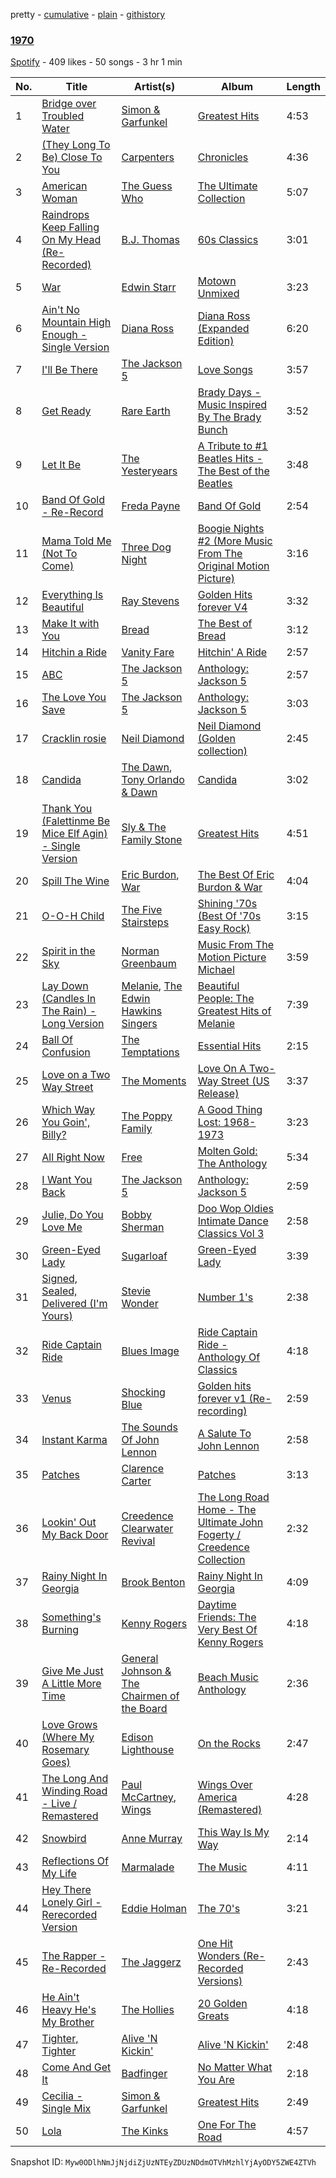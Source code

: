 pretty - [cumulative](/playlists/cumulative/09D0CKBRWkBBoPn46V6YTO.md) - [plain](/playlists/plain/09D0CKBRWkBBoPn46V6YTO) - [githistory](https://github.githistory.xyz/mackorone/spotify-playlist-archive/blob/main/playlists/plain/09D0CKBRWkBBoPn46V6YTO)

### [1970](https://open.spotify.com/playlist/09D0CKBRWkBBoPn46V6YTO)

> 

[Spotify](https://open.spotify.com/user/spotify) - 409 likes - 50 songs - 3 hr 1 min

| No. | Title | Artist(s) | Album | Length |
|---|---|---|---|---|
| 1 | [Bridge over Troubled Water](https://open.spotify.com/track/5LFtkeNjLpZAey3Arj3h4M) | [Simon & Garfunkel](https://open.spotify.com/artist/70cRZdQywnSFp9pnc2WTCE) | [Greatest Hits](https://open.spotify.com/album/25irJgxRNTlyg8pUmWfDVG) | 4:53 |
| 2 | [\(They Long To Be\) Close To You](https://open.spotify.com/track/58TgzIpA5vwxokkSNkbHHI) | [Carpenters](https://open.spotify.com/artist/1eEfMU2AhEo7XnKgL7c304) | [Chronicles](https://open.spotify.com/album/0RZyZDffrtXVREHqoREIuA) | 4:36 |
| 3 | [American Woman](https://open.spotify.com/track/5113cmRZTLSxc2343gbsz8) | [The Guess Who](https://open.spotify.com/artist/0cQuYRSzlItquYxsQKDvVc) | [The Ultimate Collection](https://open.spotify.com/album/6yrZBLenRwOHtSHb2WGWx1) | 5:07 |
| 4 | [Raindrops Keep Falling On My Head \(Re\-Recorded\)](https://open.spotify.com/track/08sBAbzNpjSTWd6zksmTga) | [B.J\. Thomas](https://open.spotify.com/artist/0uUNzXylqsZdmFDwdxaP1V) | [60s Classics](https://open.spotify.com/album/3w6MFLPPc56ilMeY4zwoim) | 3:01 |
| 5 | [War](https://open.spotify.com/track/0H7cM7atT2ri9CshIt0ag9) | [Edwin Starr](https://open.spotify.com/artist/1B8AXU6gIIafpyLEpbcv1u) | [Motown Unmixed](https://open.spotify.com/album/541mfRpYMoZbVs8kCfZCdN) | 3:23 |
| 6 | [Ain't No Mountain High Enough \- Single Version](https://open.spotify.com/track/0yLchb1kn0jtEgIRtoTCwq) | [Diana Ross](https://open.spotify.com/artist/3MdG05syQeRYPPcClLaUGl) | [Diana Ross \(Expanded Edition\)](https://open.spotify.com/album/2fRnRS1s58KLndlxOi8c36) | 6:20 |
| 7 | [I'll Be There](https://open.spotify.com/track/1NQQ4kRk5UQDB3qxlw2zji) | [The Jackson 5](https://open.spotify.com/artist/2iE18Oxc8YSumAU232n4rW) | [Love Songs](https://open.spotify.com/album/5RiTJE1E1cmY8vOTqmqqu6) | 3:57 |
| 8 | [Get Ready](https://open.spotify.com/track/06ahXfNkTO6Tu289M5PUeI) | [Rare Earth](https://open.spotify.com/artist/6eEsIl4wosvhuWI0mfXxAF) | [Brady Days \- Music Inspired By The Brady Bunch](https://open.spotify.com/album/6VyJ0GRhy0rRdmKP7rVuZu) | 3:52 |
| 9 | [Let It Be](https://open.spotify.com/track/2dTIQ0acrLv9cazhWyb6P5) | [The Yesteryears](https://open.spotify.com/artist/7vfFFI4s6twLs3L5POUURF) | [A Tribute to \#1 Beatles Hits \- The Best of the Beatles](https://open.spotify.com/album/0BCeflkkC6czcKvv5Ixcx9) | 3:48 |
| 10 | [Band Of Gold \- Re\-Record](https://open.spotify.com/track/3IhZEfDURJjZetiaJ40Sxo) | [Freda Payne](https://open.spotify.com/artist/0701Axu6yvUIoctaKMbDIZ) | [Band Of Gold](https://open.spotify.com/album/6CN993t7RK0wh9pHRjGeVz) | 2:54 |
| 11 | [Mama Told Me \(Not To Come\)](https://open.spotify.com/track/1VCpTqHK43wTIB5BcVxiZo) | [Three Dog Night](https://open.spotify.com/artist/4FAEZeJcsYYBkNq2D3KGTV) | [Boogie Nights \#2 \(More Music From The Original Motion Picture\)](https://open.spotify.com/album/5Vh4H5yxqnzIBfCAws53Hb) | 3:16 |
| 12 | [Everything Is Beautiful](https://open.spotify.com/track/2X1vF9EkaOC08o50XfOQKF) | [Ray Stevens](https://open.spotify.com/artist/7MpUvihmfilIxyN20kXwQj) | [Golden Hits forever V4](https://open.spotify.com/album/0QEpGrv9COXKuF8oXzP87V) | 3:32 |
| 13 | [Make It with You](https://open.spotify.com/track/11gfsr13S8qsfN48IILcHU) | [Bread](https://open.spotify.com/artist/70ZTdbPEcEugBNay4MvxfL) | [The Best of Bread](https://open.spotify.com/album/27PnJozrSZByyLlqFtiVtx) | 3:12 |
| 14 | [Hitchin a Ride](https://open.spotify.com/track/0jyEmGRHhZjH1MG46M8QKf) | [Vanity Fare](https://open.spotify.com/artist/0Wt8hmgHtXUgwsLg5NpMZv) | [Hitchin' A Ride](https://open.spotify.com/album/18f77iENiqAxD3AZlfk5kK) | 2:57 |
| 15 | [ABC](https://open.spotify.com/track/01gwPP2h3ajRnqiIphUtR7) | [The Jackson 5](https://open.spotify.com/artist/2iE18Oxc8YSumAU232n4rW) | [Anthology: Jackson 5](https://open.spotify.com/album/0EwhxzV0N61hu3S3PkB2Ku) | 2:57 |
| 16 | [The Love You Save](https://open.spotify.com/track/5BpSYhkVwBwvW7UMbhFEjf) | [The Jackson 5](https://open.spotify.com/artist/2iE18Oxc8YSumAU232n4rW) | [Anthology: Jackson 5](https://open.spotify.com/album/0EwhxzV0N61hu3S3PkB2Ku) | 3:03 |
| 17 | [Cracklin rosie](https://open.spotify.com/track/1yJEiQCShbQzTnQ08QILSC) | [Neil Diamond](https://open.spotify.com/artist/7mEIug7XUlQHikrFxjTWes) | [Neil Diamond \(Golden collection\)](https://open.spotify.com/album/51ZQYJCk76WoG7v0YnZDm5) | 2:45 |
| 18 | [Candida](https://open.spotify.com/track/1QdrUOQkbXJbpNqOKgJpq5) | [The Dawn](https://open.spotify.com/artist/5z348neb55aaKyQhVgqEvS), [Tony Orlando & Dawn](https://open.spotify.com/artist/72NXpYBIaTfEeAAsxXLs0P) | [Candida](https://open.spotify.com/album/3SZtvt7lV1H4YN9tKVURJR) | 3:02 |
| 19 | [Thank You \(Falettinme Be Mice Elf Agin\) \- Single Version](https://open.spotify.com/track/74iQ3gahRTOGc19bYadBE3) | [Sly & The Family Stone](https://open.spotify.com/artist/5m8H6zSadhu1j9Yi04VLqD) | [Greatest Hits](https://open.spotify.com/album/0UM9SydcBtsklCTFgGLvcT) | 4:51 |
| 20 | [Spill The Wine](https://open.spotify.com/track/2nluoJKvE7rTBN7kve8dnr) | [Eric Burdon](https://open.spotify.com/artist/3miNucraVWk4hdVsIxn7id), [War](https://open.spotify.com/artist/3ICyfoySNDZqtBVmaBT84I) | [The Best Of Eric Burdon & War](https://open.spotify.com/album/6HeXDX3B46Utsd0hL7nBUG) | 4:04 |
| 21 | [O\-O\-H Child](https://open.spotify.com/track/3GNNIvSOLX4jE8pyqkCrWQ) | [The Five Stairsteps](https://open.spotify.com/artist/3Inrg8cs8oc4q8oPES4a6S) | [Shining '70s \(Best Of '70s Easy Rock\)](https://open.spotify.com/album/4mqXE2TxtmIGKupsuWdh6Q) | 3:15 |
| 22 | [Spirit in the Sky](https://open.spotify.com/track/0Y2SrByf4G3kbq2nBEHQRn) | [Norman Greenbaum](https://open.spotify.com/artist/7f8LNBVXN0h35veHrpxQFL) | [Music From The Motion Picture Michael](https://open.spotify.com/album/52LfK1ML8u7Xj1ArC8oC22) | 3:59 |
| 23 | [Lay Down \(Candles In The Rain\) \- Long Version](https://open.spotify.com/track/66LevxamA5uN8xW2IzZYLg) | [Melanie](https://open.spotify.com/artist/6sOP8RUFR0q0nBOBOXGdBK), [The Edwin Hawkins Singers](https://open.spotify.com/artist/0lEzfSVcNRLDUKdI7fBDD3) | [Beautiful People: The Greatest Hits of Melanie](https://open.spotify.com/album/0d0QHnq1JlNiBTQhC1eKRS) | 7:39 |
| 24 | [Ball Of Confusion](https://open.spotify.com/track/1nGj9wEQ4T46M8U9Oag97I) | [The Temptations](https://open.spotify.com/artist/3RwQ26hR2tJtA8F9p2n7jG) | [Essential Hits](https://open.spotify.com/album/2Cww5w9lKODkOmgMwgfGEU) | 2:15 |
| 25 | [Love on a Two Way Street](https://open.spotify.com/track/2gImbBWvXQWQ9ZDSQUWvNI) | [The Moments](https://open.spotify.com/artist/6avGAzQTmqu8mfSmZrN7gT) | [Love On A Two\-Way Street \(US Release\)](https://open.spotify.com/album/2fCREhUDXAPsGzkRMU6cI9) | 3:37 |
| 26 | [Which Way You Goin', Billy?](https://open.spotify.com/track/0nF1CUagIOVyn5pIzf4PGr) | [The Poppy Family](https://open.spotify.com/artist/0XawOhZ28ajmIWwPpRJuDA) | [A Good Thing Lost: 1968\-1973](https://open.spotify.com/album/1kdVlciTSmHS99qfBqfElE) | 3:23 |
| 27 | [All Right Now](https://open.spotify.com/track/3b9Bqkzowq1XW7gflD48xe) | [Free](https://open.spotify.com/artist/2e53aHBQdCMKWqHDuyJsjC) | [Molten Gold: The Anthology](https://open.spotify.com/album/26LvbRlH8PMHoCtA7IYI6Z) | 5:34 |
| 28 | [I Want You Back](https://open.spotify.com/track/3tSi6iFO9yLGIYIqMEgjC9) | [The Jackson 5](https://open.spotify.com/artist/2iE18Oxc8YSumAU232n4rW) | [Anthology: Jackson 5](https://open.spotify.com/album/0EwhxzV0N61hu3S3PkB2Ku) | 2:59 |
| 29 | [Julie, Do You Love Me](https://open.spotify.com/track/4uE113tHnBYwQqzW8q9slv) | [Bobby Sherman](https://open.spotify.com/artist/5Rsz3E1aovbqsmLQOxgK2y) | [Doo Wop Oldies Intimate Dance Classics Vol 3](https://open.spotify.com/album/6HSYfAyWVgcKzjx5fcTeh8) | 2:58 |
| 30 | [Green\-Eyed Lady](https://open.spotify.com/track/7s2orxqJ8qE0aG3Ngvct3C) | [Sugarloaf](https://open.spotify.com/artist/1T3RPiMH711kvoXymKUTYH) | [Green\-Eyed Lady](https://open.spotify.com/album/6pjUe7X2t0bBla4KbMR1h5) | 3:39 |
| 31 | [Signed, Sealed, Delivered \(I'm Yours\)](https://open.spotify.com/track/2jg4Yc8071puvDRYi22B3a) | [Stevie Wonder](https://open.spotify.com/artist/7guDJrEfX3qb6FEbdPA5qi) | [Number 1's](https://open.spotify.com/album/5x7vXXWapy8cUmdSuwpUy1) | 2:38 |
| 32 | [Ride Captain Ride](https://open.spotify.com/track/4LeGqKrFdo51cDOHH472Vb) | [Blues Image](https://open.spotify.com/artist/3qP1yR7s0FAKMjEw99p6wE) | [Ride Captain Ride \- Anthology Of Classics](https://open.spotify.com/album/70xnqPEfujqNc4JBia9x4E) | 4:18 |
| 33 | [Venus](https://open.spotify.com/track/0f2wQnagdg0E7kKRx6ZuwL) | [Shocking Blue](https://open.spotify.com/artist/5WimOFbBnCU5wI6t5PPpEk) | [Golden hits forever v1 \(Re\-recording\)](https://open.spotify.com/album/62zOs1SNh5RIc3d5SdPQzK) | 2:59 |
| 34 | [Instant Karma](https://open.spotify.com/track/7La90yDXWIUYPQYkL60Ty3) | [The Sounds Of John Lennon](https://open.spotify.com/artist/0swB2gUS9LTTHoBpWpM1nT) | [A Salute To John Lennon](https://open.spotify.com/album/3aIyURakcr92SLKzMOYNSl) | 2:58 |
| 35 | [Patches](https://open.spotify.com/track/5vk9PL1tTyWrQY3TqRq2Rg) | [Clarence Carter](https://open.spotify.com/artist/7lffJlv0nRl0sIsHDmo0SB) | [Patches](https://open.spotify.com/album/2AcHC18egTq63cyBagwINA) | 3:13 |
| 36 | [Lookin' Out My Back Door](https://open.spotify.com/track/6OPfRnzCg2ChTxl4OcXTh1) | [Creedence Clearwater Revival](https://open.spotify.com/artist/3IYUhFvPQItj6xySrBmZkd) | [The Long Road Home \- The Ultimate John Fogerty / Creedence Collection](https://open.spotify.com/album/4A8gFwqd9jTtnsNwUu3OQx) | 2:32 |
| 37 | [Rainy Night In Georgia](https://open.spotify.com/track/1E3N0QEjPYWOxlyVScZtbW) | [Brook Benton](https://open.spotify.com/artist/2ttm3uT0N1RN7vwKv1pQgh) | [Rainy Night In Georgia](https://open.spotify.com/album/1v7REPkgqYsIPWU4P3OVWy) | 4:09 |
| 38 | [Something's Burning](https://open.spotify.com/track/7JHUSPFFZmXbF1JY4tqZKh) | [Kenny Rogers](https://open.spotify.com/artist/4tw2Lmn9tTPUv7Gy7mVPI4) | [Daytime Friends: The Very Best Of Kenny Rogers](https://open.spotify.com/album/5Cum33m0MK39JjWvbGO8bQ) | 4:18 |
| 39 | [Give Me Just A Little More Time](https://open.spotify.com/track/5JObMRMdgDzzP2physGTHq) | [General Johnson & The Chairmen of the Board](https://open.spotify.com/artist/19KsPOZRHLv7RZbLiKpqbH) | [Beach Music Anthology](https://open.spotify.com/album/7aIRBttiOiarMG2418WssQ) | 2:36 |
| 40 | [Love Grows \(Where My Rosemary Goes\)](https://open.spotify.com/track/6hFAaTvtzYDkng1T5K4XLB) | [Edison Lighthouse](https://open.spotify.com/artist/1NRzxuPpdGushT8YmF5NAa) | [On the Rocks](https://open.spotify.com/album/2AFiOvkMzT32Q0wL0UZW8i) | 2:47 |
| 41 | [The Long And Winding Road \- Live / Remastered](https://open.spotify.com/track/7p0LiYwEx3RPdlwlhLSFC7) | [Paul McCartney](https://open.spotify.com/artist/4STHEaNw4mPZ2tzheohgXB), [Wings](https://open.spotify.com/artist/3sFhA6G1N0gG1pszb6kk1m) | [Wings Over America \(Remastered\)](https://open.spotify.com/album/2GVLsiEMDZhxOMATIPBK4d) | 4:28 |
| 42 | [Snowbird](https://open.spotify.com/track/2ik5qJAcmrjbpON5QPxmRr) | [Anne Murray](https://open.spotify.com/artist/7d7q5Y1p2QWS4QRAhTQR5E) | [This Way Is My Way](https://open.spotify.com/album/1VTWCkA6n7QtJefDSlPC2F) | 2:14 |
| 43 | [Reflections Of My Life](https://open.spotify.com/track/7Bp0pbyAMnoDhHbocCbm3w) | [Marmalade](https://open.spotify.com/artist/1tttI1iC4FsS6BM5l38oe5) | [The Music](https://open.spotify.com/album/0gG1aGjyTCncPyZev70MrS) | 4:11 |
| 44 | [Hey There Lonely Girl \- Rerecorded Version](https://open.spotify.com/track/50qWEDzusM9oWNdV2ZskTO) | [Eddie Holman](https://open.spotify.com/artist/4hLuzWVCPicO3nNHfFvB32) | [The 70's](https://open.spotify.com/album/4MLN4piDjYDcwnqaVkgjWo) | 3:21 |
| 45 | [The Rapper \- Re\-Recorded](https://open.spotify.com/track/3uQY5pEsrQjBvlVyPz7DKz) | [The Jaggerz](https://open.spotify.com/artist/05aFikcWbrmnDKsCHaH0Ce) | [One Hit Wonders \(Re\-Recorded Versions\)](https://open.spotify.com/album/0uxkg9zX78ireqJTggQKnb) | 2:43 |
| 46 | [He Ain't Heavy He's My Brother](https://open.spotify.com/track/6f5sSC3ORfpUMYtE4J06VW) | [The Hollies](https://open.spotify.com/artist/6waa8mKu91GjzD4NlONlNJ) | [20 Golden Greats](https://open.spotify.com/album/5ourevL93kFzjWH6lIyT42) | 4:18 |
| 47 | [Tighter, Tighter](https://open.spotify.com/track/5OXATqrGVPG49BjEIY6yyM) | [Alive 'N Kickin'](https://open.spotify.com/artist/6sIWmcJRaS1WZe5XPjRf0j) | [Alive 'N Kickin'](https://open.spotify.com/album/29S7MpKg2qu9TWdcTQyxUb) | 2:48 |
| 48 | [Come And Get It](https://open.spotify.com/track/1tURLJqgjF5FyvZyRq1wAR) | [Badfinger](https://open.spotify.com/artist/4pJCawaKSZ40EnxN0YEYw3) | [No Matter What You Are](https://open.spotify.com/album/4cRdpAyhGpFJ3O7dkS5AQk) | 2:18 |
| 49 | [Cecilia \- Single Mix](https://open.spotify.com/track/11CeyEFt21BvAICfd4U8FA) | [Simon & Garfunkel](https://open.spotify.com/artist/70cRZdQywnSFp9pnc2WTCE) | [Greatest Hits](https://open.spotify.com/album/25irJgxRNTlyg8pUmWfDVG) | 2:49 |
| 50 | [Lola](https://open.spotify.com/track/15Y6Lc4x5QEzQJ0Xe4cDVA) | [The Kinks](https://open.spotify.com/artist/1SQRv42e4PjEYfPhS0Tk9E) | [One For The Road](https://open.spotify.com/album/2BBF9fNcfVM9Ef85if0v4L) | 4:57 |

Snapshot ID: `Myw0ODlhNmJjNjdiZjUzNTEyZDUzNDdmOTVhMzhlYjAyODY5ZWE4ZTVh`
